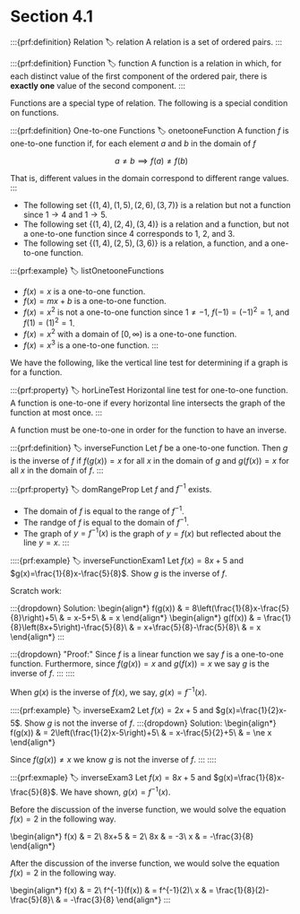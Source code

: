 # Section 4.1

:::{prf:definition} Relation
:label: relation
A relation is a set of ordered pairs.
:::

:::{prf:definition} Function
:label: function
A function is a relation in which, for each distinct value of the first component of the ordered pair, there is **exactly one** value of the second component.
:::

Functions are a special type of relation. The following is a special condition on functions.

:::{prf:definition} One-to-one Functions
:label: onetooneFunction
A function $f$ is one-to-one function if, for each element $a$ and $b$ in the domain of $f$

$$ a\ne b \implies f(a)\ne f(b)$$

That is, different values in the domain correspond to different range values.
:::

* The following set $\{(1,4),(1,5),(2,6),(3,7)\}$ is a relation but not a function since $1\to4$ and $1\to 5$.
* The following set $\{(1,4),(2,4),(3,4)\}$ is a relation and a function, but not a one-to-one function since $4$ corresponds to $1$, $2$, and $3$.
* The following set $\{(1,4),(2,5),(3,6)\}$ is a relation, a function, and a one-to-one function.

:::{prf:example}
:label: listOnetooneFunctions
* $f(x)=x$ is a one-to-one function.
* $f(x)=mx+b$ is a one-to-one function.
* $f(x)=x^2$ is not a one-to-one function since $1\ne-1$, $f(-1)=(-1)^2=1$, and $f(1)=(1)^2=1$.
* $f(x)=x^2$ with a domain of $[0,\infty)$ is a one-to-one function.
* $f(x)=x^3$ is a one-to-one function.
:::

We have the following, like the vertical line test for determining if a graph is for a function.

:::{prf:property}
:label: horLineTest
Horizontal line test for one-to-one function. A function is one-to-one if every horizontal line intersects the graph of the function at most once.
:::

A function must be one-to-one in order for the function to have an inverse.

:::{prf:definition}
:label: inverseFunction
Let $f$ be a one-to-one function. Then $g$ is the inverse of $f$ if $f(g(x))=x$ for all $x$ in the domain of $g$ and $g(f(x))=x$ for all $x$ in the domain of $f$.
:::

:::{prf:property}
:label: domRangeProp
Let $f$ and $f^{-1}$ exists. 
* The domain of $f$ is equal to the range of $f^{-1}$.
* The randge of $f$ is equal to the domain of $f^{-1}$.
* The graph of $y=f^{-1}(x)$ is the graph of $y=f(x)$ but reflected about the line $y=x$.
:::

::::{prf:example}
:label: inverseFunctionExam1
Let $f(x)=8x+5$ and $g(x)=\frac{1}{8}x-\frac{5}{8}$. Show $g$ is the inverse of $f$.

Scratch work:

:::{dropdown} Solution:
\begin{align*}
    f(g(x)) & = 8\left(\frac{1}{8}x-\frac{5}{8}\right)+5\\
    & = x-5+5\\
    & = x
\end{align*}
\begin{align*}
    g(f(x)) & = \frac{1}{8}\left(8x+5\right)-\frac{5}{8}\\
    & = x+\frac{5}{8}-\frac{5}{8}\\
    & = x
\end{align*}
:::

:::{dropdown} "Proof:"
Since $f$ is a linear function we say $f$ is a one-to-one function. Furthermore, since $f(g(x))=x$ and $g(f(x))=x$ we say $g$ is the inverse of $f$.
:::
::::

When $g(x)$ is the inverse of $f(x)$, we say, $g(x)=f^{-1}(x)$.  

::::{prf:example}
:label: inverseExam2
Let $f(x)=2x+5$ and $g(x)=\frac{1}{2}x-5$. Show $g$ is not the inverse of $f$.
:::{dropdown} Solution:
\begin{align*}
    f(g(x)) & = 2\left(\frac{1}{2}x-5\right)+5\\
    & = x-\frac{5}{2}+5\\
    & = \ne x
\end{align*}

Since $f(g(x))\ne x$ we know $g$ is not the inverse of $f$.
:::
::::

:::{prf:exmaple}
:label: inverseExam3
Let $f(x)=8x+5$ and $g(x)=\frac{1}{8}x-\frac{5}{8}$. We have shown, $g(x)=f^{-1}(x)$.

Before the discussion of the inverse function, we would solve the equation $f(x)=2$ in the following way.

\begin{align*}
    f(x) & = 2\\
    8x+5 & = 2\\
    8x & = -3\\
    x & = -\frac{3}{8}
\end{align*}

After the discussion of the inverse function, we would solve the equation $f(x)=2$ in the following way.

\begin{align*}
    f(x) & = 2\\
    f^{-1}(f(x)) & = f^{-1}(2)\\
    x & = \frac{1}{8}(2)-\frac{5}{8}\\
    & = -\frac{3}{8}
\end{align*}
:::

